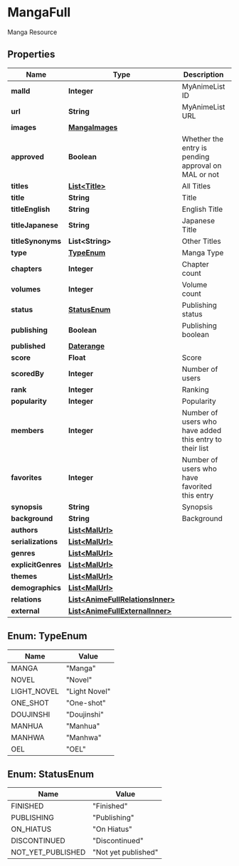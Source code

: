 

# MangaFull

Manga Resource

## Properties

| Name | Type | Description | Notes |
|------------ | ------------- | ------------- | -------------|
|**malId** | **Integer** | MyAnimeList ID |  [optional] |
|**url** | **String** | MyAnimeList URL |  [optional] |
|**images** | [**MangaImages**](MangaImages.md) |  |  [optional] |
|**approved** | **Boolean** | Whether the entry is pending approval on MAL or not |  [optional] |
|**titles** | [**List&lt;Title&gt;**](Title.md) | All Titles |  [optional] |
|**title** | **String** | Title |  [optional] |
|**titleEnglish** | **String** | English Title |  [optional] |
|**titleJapanese** | **String** | Japanese Title |  [optional] |
|**titleSynonyms** | **List&lt;String&gt;** | Other Titles |  [optional] |
|**type** | [**TypeEnum**](#TypeEnum) | Manga Type |  [optional] |
|**chapters** | **Integer** | Chapter count |  [optional] |
|**volumes** | **Integer** | Volume count |  [optional] |
|**status** | [**StatusEnum**](#StatusEnum) | Publishing status |  [optional] |
|**publishing** | **Boolean** | Publishing boolean |  [optional] |
|**published** | [**Daterange**](Daterange.md) |  |  [optional] |
|**score** | **Float** | Score |  [optional] |
|**scoredBy** | **Integer** | Number of users |  [optional] |
|**rank** | **Integer** | Ranking |  [optional] |
|**popularity** | **Integer** | Popularity |  [optional] |
|**members** | **Integer** | Number of users who have added this entry to their list |  [optional] |
|**favorites** | **Integer** | Number of users who have favorited this entry |  [optional] |
|**synopsis** | **String** | Synopsis |  [optional] |
|**background** | **String** | Background |  [optional] |
|**authors** | [**List&lt;MalUrl&gt;**](MalUrl.md) |  |  [optional] |
|**serializations** | [**List&lt;MalUrl&gt;**](MalUrl.md) |  |  [optional] |
|**genres** | [**List&lt;MalUrl&gt;**](MalUrl.md) |  |  [optional] |
|**explicitGenres** | [**List&lt;MalUrl&gt;**](MalUrl.md) |  |  [optional] |
|**themes** | [**List&lt;MalUrl&gt;**](MalUrl.md) |  |  [optional] |
|**demographics** | [**List&lt;MalUrl&gt;**](MalUrl.md) |  |  [optional] |
|**relations** | [**List&lt;AnimeFullRelationsInner&gt;**](AnimeFullRelationsInner.md) |  |  [optional] |
|**external** | [**List&lt;AnimeFullExternalInner&gt;**](AnimeFullExternalInner.md) |  |  [optional] |



## Enum: TypeEnum

| Name | Value |
|---- | -----|
| MANGA | &quot;Manga&quot; |
| NOVEL | &quot;Novel&quot; |
| LIGHT_NOVEL | &quot;Light Novel&quot; |
| ONE_SHOT | &quot;One-shot&quot; |
| DOUJINSHI | &quot;Doujinshi&quot; |
| MANHUA | &quot;Manhua&quot; |
| MANHWA | &quot;Manhwa&quot; |
| OEL | &quot;OEL&quot; |



## Enum: StatusEnum

| Name | Value |
|---- | -----|
| FINISHED | &quot;Finished&quot; |
| PUBLISHING | &quot;Publishing&quot; |
| ON_HIATUS | &quot;On Hiatus&quot; |
| DISCONTINUED | &quot;Discontinued&quot; |
| NOT_YET_PUBLISHED | &quot;Not yet published&quot; |



